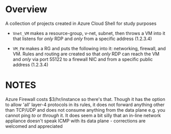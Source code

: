 # Overview

A collection of projects created in Azure Cloud Shell for study purposes

* `Vnet_VM` makes a resource-group, v-net, subnet, then throws a VM into it that listens for *only* RDP and *only* from a specific address (1.2.3.4)

* `VM_FW` makes a RG and puts the following into it: networking, firewall, and VM. Rules and routing are created so that *only* RDP can reach the VM and *only* via port 55122 to a firewall NIC and from a specific public address (1.2.3.4)

# NOTES

Azure Firewall costs $3/hr/instance so there's that. Though it has the option to allow 'all' layer-4 protocols in its rules, it does not forward anything other than TCP/UDP and does not consume anything from the data plane e.g. you cannot ping *to* or *through* it. It does seem a bit silly that an in-line network appliance doesn't speak ICMP with its data plane - corrections are welcomed and appreciated

